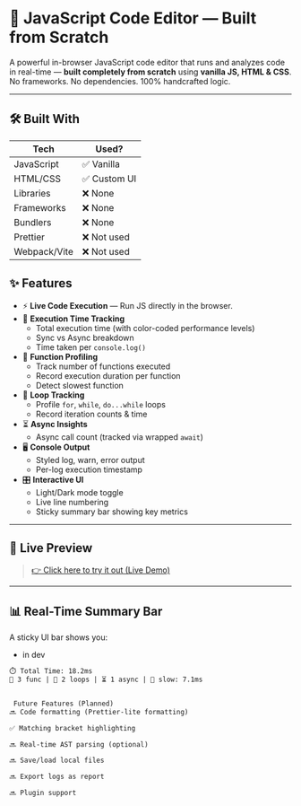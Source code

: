 # 🧠 JavaScript Code Editor — Built from Scratch

A powerful in-browser JavaScript code editor that runs and analyzes code in real-time — **built completely from scratch** using **vanilla JS, HTML & CSS**. No frameworks. No dependencies. 100% handcrafted logic.

---


## 🛠️ Built With

| Tech         | Used?       |
| ------------ | ----------- |
| JavaScript   | ✅ Vanilla   |
| HTML/CSS     | ✅ Custom UI |
| Libraries    | ❌ None      |
| Frameworks   | ❌ None      |
| Bundlers     | ❌ None      |
| Prettier     | ❌ Not used  |
| Webpack/Vite | ❌ Not used  |

## ✨ Features

- ⚡ **Live Code Execution** — Run JS directly in the browser.
- 🎯 **Execution Time Tracking**
  - Total execution time (with color-coded performance levels)
  - Sync vs Async breakdown
  - Time taken per `console.log()`
- 🧩 **Function Profiling**
  - Track number of functions executed
  - Record execution duration per function
  - Detect slowest function
- 🔁 **Loop Tracking**
  - Profile `for`, `while`, `do...while` loops
  - Record iteration counts & time
- ⏳ **Async Insights**
  - Async call count (tracked via wrapped `await`)
- 🖥️ **Console Output**
  - Styled log, warn, error output
  - Per-log execution timestamp
- 🎛️ **Interactive UI**
  - Light/Dark mode toggle
  - Live line numbering
  - Sticky summary bar showing key metrics

---

## 🚀 Live Preview

> [👉 Click here to try it out (Live Demo)](https://codepi.vercel.app/)

---

## 📊 Real-Time Summary Bar

A sticky UI bar shows you:
- in dev
```txt
⏱️ Total Time: 18.2ms
🧩 3 func | 🔁 2 loops | ⏳ 1 async | 🐌 slow: 7.1ms


 Future Features (Planned)
🔜 Code formatting (Prettier-lite formatting)

✅ Matching bracket highlighting

🔜 Real-time AST parsing (optional)

🔜 Save/load local files

🔜 Export logs as report

🔜 Plugin support

